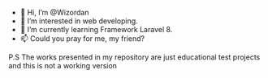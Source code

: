 - 👋 Hi, I’m @Wizordan
- 👀 I’m interested in web developing.
- 🌱 I’m currently learning Framework Laravel 8.
- 📫 Could you pray for me, my friend?

P.S 
The works presented in my repository are just educational test projects and this is not a working version
<!---
Wizordan/Wizordan is a ✨ special ✨ repository because its `README.md` (this file) appears on your GitHub profile.
You can click the Preview link to take a look at your changes.
--->
